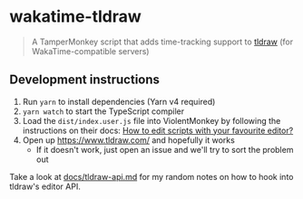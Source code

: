 # wakatime-tldraw

> A TamperMonkey script that adds time-tracking support to [tldraw](https://www.tldraw.com/) (for WakaTime-compatible servers)

## Development instructions

1. Run `yarn` to install dependencies (Yarn v4 required)
2. `yarn watch` to start the TypeScript compiler
3. Load the `dist/index.user.js` file into ViolentMonkey by following the instructions on their docs: [How to edit scripts with your favourite editor?](https://violentmonkey.github.io/posts/how-to-edit-scripts-with-your-favorite-editor/#2-open-this-file-in-violentmonkey-installer)
4. Open up <https://www.tldraw.com/> and hopefully it works
   - If it doesn't work, just open an issue and we'll try to sort the problem out

Take a look at [docs/tldraw-api.md](docs/tldraw-api.md) for my random notes on how to hook into tldraw's editor API.

<!--  -->
